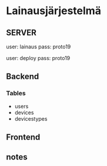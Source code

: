 # Lainausjärjestelmä

## SERVER

user: lainaus
pass: proto19

user: deploy
pass: proto19

## Backend

### Tables

- users
- devices
- devicestypes

## Frontend

## notes
